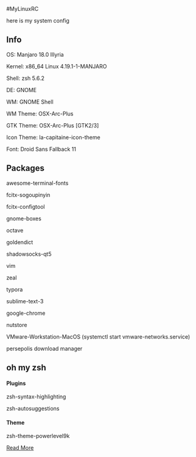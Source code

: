 #MyLinuxRC

here is my system config

## Info

OS: Manjaro 18.0 Illyria

Kernel: x86_64 Linux 4.19.1-1-MANJARO

Shell: zsh 5.6.2

DE: GNOME 

WM: GNOME Shell

WM Theme: OSX-Arc-Plus

GTK Theme: OSX-Arc-Plus [GTK2/3]

Icon Theme: la-capitaine-icon-theme

Font: Droid Sans Fallback 11

## Packages

awesome-terminal-fonts 

fcitx-sogoupinyin

fcitx-configtool 

gnome-boxes

octave

goldendict

shadowsocks-qt5

vim

zeal

typora

sublime-text-3

google-chrome

nutstore

VMware-Workstation-MacOS (systemctl start vmware-networks.service)

persepolis download manager

## oh my zsh

#### Plugins

zsh-syntax-highlighting

zsh-autosuggestions

#### Theme

zsh-theme-powerlevel9k



[Read More](https://blog.fcteam.net/archives/672/)





